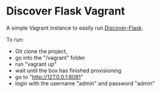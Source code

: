 Discover Flask Vagrant
=========

A simple Vagrant instance to easily run [Discover-Flask](https://github.com/realpython/discover-flask).

To run:
- Git clone the project,
- go into the "/vagrant" folder
- run "vagrant up"
- wait until the box has finished provisioning
- go to "http://127.0.0.1:8081"
- login with the username "admin" and password "admin"